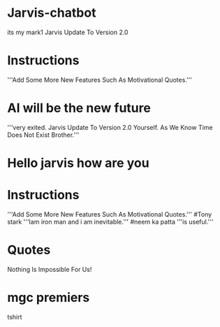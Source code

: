 # Jarvis-chatbot
its my mark1
Jarvis Update To Version 2.0
# Instructions
'''Add Some More New Features Such As Motivational Quotes.'''
# AI  will be the new future
'''very exited.
Jarvis Update To Version 2.0 Yourself.
As We Know Time Does Not Exist Brother.'''

# Hello jarvis how are you

# Instructions
'''Add Some More New Features Such As Motivational Quotes.'''
#Tony stark
'''Iam iron man and i am inevitable.'''
#neem ka patta
'''is useful.'''
# Quotes
Nothing Is Impossible For Us!
# mgc premiers
tshirt
